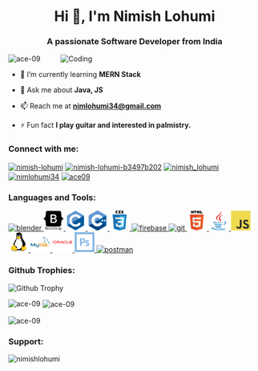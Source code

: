 <h1 align="center">Hi 👋, I'm Nimish Lohumi</h1>
<h3 align="center">A passionate Software Developer from India</h3>

<img align="right" alt="Coding" width="400" src="https://media.tenor.com/moxU6tNICxAAAAAC/portgus-d-ace-ace.gif">
<p align="left"> <img src="https://komarev.com/ghpvc/?username=ace-09&label=Profile%20views&color=0e75b6&style=flat" alt="ace-09" /> </p>

 
- 🌱 I’m currently learning **MERN Stack**

- 💬 Ask me about **Java, JS**

- 📫 Reach me at **nimlohumi34@gmail.com**

- ⚡ Fun fact **I play guitar and interested in palmistry.**

<h3 align="left">Connect with me:</h3>
<p align="left">
<a href="https://codepen.io/nimish-lohumi" target="blank"><img align="center" src="https://raw.githubusercontent.com/rahuldkjain/github-profile-readme-generator/master/src/images/icons/Social/codepen.svg" alt="nimish-lohumi" height="30" width="40" /></a>
<a href="https://linkedin.com/in/nimish-lohumi-b3497b202" target="blank"><img align="center" src="https://raw.githubusercontent.com/rahuldkjain/github-profile-readme-generator/master/src/images/icons/Social/linked-in-alt.svg" alt="nimish-lohumi-b3497b202" height="30" width="40" /></a>
<a href="https://instagram.com/nimish_lohumi" target="blank"><img align="center" src="https://raw.githubusercontent.com/rahuldkjain/github-profile-readme-generator/master/src/images/icons/Social/instagram.svg" alt="nimish_lohumi" height="30" width="40" /></a>
<a href="https://www.leetcode.com/nimlohumi34" target="blank"><img align="center" src="https://raw.githubusercontent.com/rahuldkjain/github-profile-readme-generator/master/src/images/icons/Social/leet-code.svg" alt="nimlohumi34" height="30" width="40" /></a>
<a href="https://auth.geeksforgeeks.org/user/ace09" target="blank"><img align="center" src="https://raw.githubusercontent.com/rahuldkjain/github-profile-readme-generator/master/src/images/icons/Social/geeks-for-geeks.svg" alt="ace09" height="30" width="40" /></a>
</p>

<h3 align="left">Languages and Tools:</h3>
<p align="left"> <a href="https://www.blender.org/" target="_blank" rel="noreferrer"> <img src="https://download.blender.org/branding/community/blender_community_badge_white.svg" alt="blender" width="40" height="40"/> </a> <a href="https://getbootstrap.com" target="_blank" rel="noreferrer"> <img src="https://raw.githubusercontent.com/devicons/devicon/master/icons/bootstrap/bootstrap-plain-wordmark.svg" alt="bootstrap" width="40" height="40"/> </a> <a href="https://www.cprogramming.com/" target="_blank" rel="noreferrer"> <img src="https://raw.githubusercontent.com/devicons/devicon/master/icons/c/c-original.svg" alt="c" width="40" height="40"/> </a> <a href="https://www.w3schools.com/cpp/" target="_blank" rel="noreferrer"> <img src="https://raw.githubusercontent.com/devicons/devicon/master/icons/cplusplus/cplusplus-original.svg" alt="cplusplus" width="40" height="40"/> </a> <a href="https://www.w3schools.com/css/" target="_blank" rel="noreferrer"> <img src="https://raw.githubusercontent.com/devicons/devicon/master/icons/css3/css3-original-wordmark.svg" alt="css3" width="40" height="40"/> </a> <a href="https://firebase.google.com/" target="_blank" rel="noreferrer"> <img src="https://www.vectorlogo.zone/logos/firebase/firebase-icon.svg" alt="firebase" width="40" height="40"/> </a> <a href="https://git-scm.com/" target="_blank" rel="noreferrer"> <img src="https://www.vectorlogo.zone/logos/git-scm/git-scm-icon.svg" alt="git" width="40" height="40"/> </a> <a href="https://www.w3.org/html/" target="_blank" rel="noreferrer"> <img src="https://raw.githubusercontent.com/devicons/devicon/master/icons/html5/html5-original-wordmark.svg" alt="html5" width="40" height="40"/> </a> <a href="https://www.java.com" target="_blank" rel="noreferrer"> <img src="https://raw.githubusercontent.com/devicons/devicon/master/icons/java/java-original.svg" alt="java" width="40" height="40"/> </a> <a href="https://developer.mozilla.org/en-US/docs/Web/JavaScript" target="_blank" rel="noreferrer"> <img src="https://raw.githubusercontent.com/devicons/devicon/master/icons/javascript/javascript-original.svg" alt="javascript" width="40" height="40"/> </a> <a href="https://www.linux.org/" target="_blank" rel="noreferrer"> <img src="https://raw.githubusercontent.com/devicons/devicon/master/icons/linux/linux-original.svg" alt="linux" width="40" height="40"/> </a> <a href="https://www.mysql.com/" target="_blank" rel="noreferrer"> <img src="https://raw.githubusercontent.com/devicons/devicon/master/icons/mysql/mysql-original-wordmark.svg" alt="mysql" width="40" height="40"/> </a> <a href="https://www.oracle.com/" target="_blank" rel="noreferrer"> <img src="https://raw.githubusercontent.com/devicons/devicon/master/icons/oracle/oracle-original.svg" alt="oracle" width="40" height="40"/> </a> <a href="https://www.photoshop.com/en" target="_blank" rel="noreferrer"> <img src="https://raw.githubusercontent.com/devicons/devicon/master/icons/photoshop/photoshop-line.svg" alt="photoshop" width="40" height="40"/> </a> <a href="https://postman.com" target="_blank" rel="noreferrer"> <img src="https://www.vectorlogo.zone/logos/getpostman/getpostman-icon.svg" alt="postman" width="40" height="40"/> </a> </p>

<h3 align="left">Github Trophies:</h3> 

![Github Trophy](https://github-profile-trophy.vercel.app/?username=Ace-09&theme=default)


<p><img align="left" src="https://github-readme-stats.vercel.app/api/top-langs/?username=ace-09&show_icons=true&locale=en&layout=compact" alt="ace-09" /></p>

<p>&nbsp;<img align="center" src="https://github-readme-stats-git-masterrstaa-rickstaa.vercel.app/api?username=ace-09&&show_icons=true&theme=light" alt="ace-09" /></p>

<p><img align="center" src="https://github-readme-streak-stats.herokuapp.com/?user=ace-09&" alt="ace-09" /></p>

<h3 align="left">Support:</h3>
<p><a href="https://ko-fi.com/nimishlohumi"> <img align="left" src="https://cdn.ko-fi.com/cdn/kofi3.png?v=3" height="50" width="210" alt="nimishlohumi" /></a></p><br><br>
